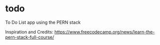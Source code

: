 # todo
To Do List app using the PERN stack

Inspiration and Credits: https://www.freecodecamp.org/news/learn-the-pern-stack-full-course/ 
